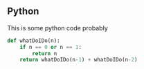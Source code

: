 ## Python

This is some python code probably 
```python 
def whatDoIDo(n):
    if n == 0 or n == 1:
        return n
    return whatDoIDo(n-1) + whatDoIDo(n-2)
```